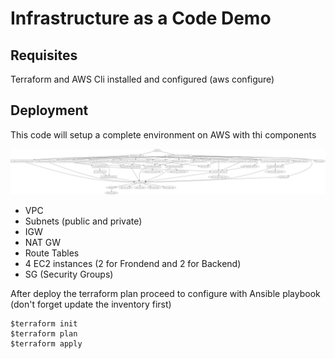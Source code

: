 # Infrastructure as a Code Demo

## Requisites
Terraform and AWS Cli installed and configured (aws configure)

## Deployment
This code will setup a complete environment on AWS with thi components

![Alt text](graph.svg?raw=true "Graph generated with terraform")

  * VPC
  * Subnets (public and private)
  * IGW
  * NAT GW
  * Route Tables
  * 4 EC2 instances (2 for Frondend and 2 for Backend)
  * SG (Security Groups)

After deploy the terraform plan proceed to configure with Ansible playbook (don't forget update the inventory first)

```code
$terraform init
$terraform plan
$terraform apply
```
